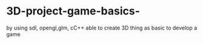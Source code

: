 # 3D-project-game-basics-
by using sdl, opengl,glm, cC++ able to create 3D thing as basic to develop a game
